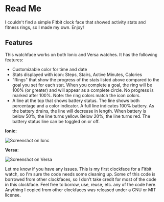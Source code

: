 # Read Me

I couldn't find a simple Fitbit clock face that showed activity stats and fitness rings, so I made my own. Enjoy!

## Features
This watchface works on both Ionic and Versa watches. It has the following features:

- Customizable color for time and date
- Stats displayed with icon: Steps, Stairs, Active Minutes, Calories
- "Rings" that show the progress of the stats listed above compared to the goal you set for each stat. When you complete a goal, the ring will be 100% (or greater) and will appear as a complete circle. No progress is marked after 100%. Note: the ring colors match the icon colors.
- A line at the top that shows battery status. The line shows both percentage and a color indicator. A full line indicates 100% battery. As the battery drains, the line will decrease in length. When battery is below 50%, the line turns yellow. Below 20%, the line turns red. The battery status line can be toggled on or off.

**Ionic:**

![Screenshot on Ionc](https://github.com/smplifenathan/minimal-rings/blob/master/Minimal-Rings-screenshot-ionic.png)

**Versa:**

![Screenshot on Versa](https://github.com/smplifenathan/minimal-rings/blob/master/Minimal-Rings-screenshot-versa.png)

Let me know if you have any issues. This is my first clockface for a Fitbit watch, so I'm sure the code needs some cleaning up. Some of this code is borrowed from other clockfaces, so I don't take credit for most of the code in this clockface. Feel free to borrow, use, reuse, etc. any of the code here. Anything I copied from other clockfaces was released under a GNU or MIT license.
